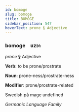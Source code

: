 ```yaml
---
id: bomoge
slug: bomoge
title: BOMOGE
sidebar_position: 547
hoverText: prone § Adjective
---
```


### bomoge&emsp;<span kind="abugida">ʋƶꜿɿ</span>

*prone* **§** Adjective

**Verb**: to be prone/prostrate

**Noun**: prone-ness/prostrate-ness

**Modifier**: prone/prostrate-related

Swedish på mage undefined

*Germanic Language Family*